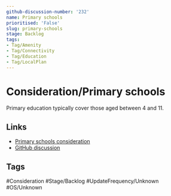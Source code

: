 ```yaml
---
github-discussion-number: '232'
name: Primary schools
prioritised: 'False'
slug: primary-schools
stage: Backlog
tags:
- Tag/Amenity
- Tag/Connectivity
- Tag/Education
- Tag/LocalPlan
---
```


# Consideration/Primary schools

Primary education typically cover those aged between 4 and 11.

## Links

* [Primary schools consideration](https://design.planning.data.gov.uk/planning-consideration/primary-schools)
* [GitHub discussion](https://github.com/digital-land/data-standards-backlog/discussions/232)

## Tags

#Consideration #Stage/Backlog #UpdateFrequency/Unknown #OS/Unknown